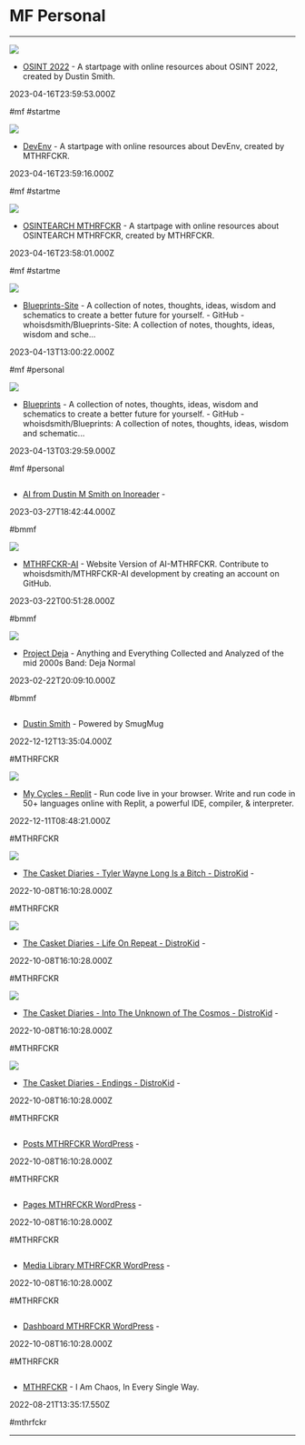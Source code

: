 # MF  Personal

---

![](https://c.start.me/screenshots/p/wMkPgP)

- [OSINT 2022](https://start.me/p/wMkPgP/osint-2022) - A startpage with online resources about OSINT 2022, created by Dustin Smith.

2023-04-16T23:59:53.000Z

#mf #startme

![](https://c.start.me/screenshots/p/1kY0jj)

- [DevEnv](https://start.me/p/1kY0jj/devenv) - A startpage with online resources about DevEnv, created by MTHRFCKR.

2023-04-16T23:59:16.000Z

#mf #startme

![](https://c.start.me/screenshots/p/ek9l1z)

- [OSINTEARCH MTHRFCKR](https://start.me/p/ek9l1z/osintearch-mthrfckr) - A startpage with online resources about OSINTEARCH MTHRFCKR, created by MTHRFCKR.

2023-04-16T23:58:01.000Z

#mf #startme

![](https://repository-images.githubusercontent.com/627249566/77ac65e7-081f-43ac-bdb1-398378ec818b)

- [Blueprints-Site](https://github.com/whoisdsmith/Blueprints-Site) - A collection of notes, thoughts, ideas, wisdom and schematics to create a better future for yourself. - GitHub - whoisdsmith/Blueprints-Site: A collection of notes, thoughts, ideas, wisdom and sche...

2023-04-13T13:00:22.000Z

#mf #personal

![](https://opengraph.githubassets.com/65cff55d55c3d02f9c892144c3196dcbc495282142d1d233ca1e8abbfeb3c8bc/whoisdsmith/Blueprints)

- [Blueprints](https://github.com/whoisdsmith/Blueprints) - A collection of notes, thoughts, ideas, wisdom and schematics to create a better future for yourself. - GitHub - whoisdsmith/Blueprints: A collection of notes, thoughts, ideas, wisdom and schematic...

2023-04-13T03:29:59.000Z

#mf #personal

![]()

- [AI from Dustin M Smith on Inoreader](https://www.inoreader.com/stream/user/1005643751/tag/AI/view/html?cs=m%3Fref%3DMTHRFCKR) - 

2023-03-27T18:42:44.000Z

#bmmf

![](https://opengraph.githubassets.com/46d79375e62c26ea439e1f83bb513e3bfb5c1a79dbbd9c3d405214008cbe5782/whoisdsmith/MTHRFCKR-AI)

- [MTHRFCKR-AI](https://github.com/whoisdsmith/MTHRFCKR-AI) - Website Version of AI-MTHRFCKR. Contribute to whoisdsmith/MTHRFCKR-AI development by creating an account on GitHub.

2023-03-22T00:51:28.000Z

#bmmf

![](https://repository-images.githubusercontent.com/605249570/5c88dd11-3e1e-460a-9ed2-68fb0f356ec9)

- [Project Deja](https://github.com/whoisdsmith/project-deja) - Anything and Everything Collected and Analyzed of the mid 2000s Band: Deja Normal

2023-02-22T20:09:10.000Z

#bmmf

![]()

- [Dustin Smith](https://whoisdsmith.smugmug.com) - Powered by SmugMug

2022-12-12T13:35:04.000Z

#MTHRFCKR

![](https://replit.com/public/images/ogBanner.png)

- [My Cycles - Replit](https://replit.com/cycles/buy-ghostwriter) - Run code live in your browser. Write and run code in 50+ languages online with Replit, a powerful IDE, compiler, & interpreter.

2022-12-11T08:48:21.000Z

#MTHRFCKR

![](http://s3.amazonaws.com/gather.fandalism.com/3000x3000-3255762--D6728418-C2B7-479C-A4F960292CE1B3A4--0--529044--20191031120217.JPG)

- [The Casket Diaries - Tyler Wayne Long Is a Bitch - DistroKid](https://distrokid.com/dashboard/album?albumuuid=D6728418-C2B7-479C-A4F960292CE1B3A4) - 

2022-10-08T16:10:28.000Z

#MTHRFCKR

![](http://s3.amazonaws.com/gather.fandalism.com/3000x3000-3255762--0C06C436-4CCF-4C75-A7532B2F17C46583--0--12530184--PARADOX.jpg)

- [The Casket Diaries - Life On Repeat - DistroKid](https://distrokid.com/dashboard/album?albumuuid=0C06C436-4CCF-4C75-A7532B2F17C46583) - 

2022-10-08T16:10:28.000Z

#MTHRFCKR

![](http://s3.amazonaws.com/gather.fandalism.com/3000x3000-3255762--247C9310-D031-436B-A314DD3D84BBEEBD--0--2044771--IntoTheUnknownofTheCosmos.jpg)

- [The Casket Diaries - Into The Unknown of The Cosmos - DistroKid](https://distrokid.com/dashboard/album?albumuuid=247C9310-D031-436B-A314DD3D84BBEEBD) - 

2022-10-08T16:10:28.000Z

#MTHRFCKR

![](http://s3.amazonaws.com/gather.fandalism.com/3000x3000-3255762--7342B4A6-D98A-453C-BFB0000324E12613--1629167756843--IMG28160.jpg)

- [The Casket Diaries - Endings - DistroKid](https://distrokid.com/dashboard/album?albumuuid=7342B4A6-D98A-453C-BFB0000324E12613) - 

2022-10-08T16:10:28.000Z

#MTHRFCKR

![]()

- [Posts MTHRFCKR WordPress](https://ctrlaltback.space/mthrfckr/wp-admin/edit.php) - 

2022-10-08T16:10:28.000Z

#MTHRFCKR

![]()

- [Pages MTHRFCKR WordPress](https://ctrlaltback.space/mthrfckr/wp-admin/edit.php?post_type=page) - 

2022-10-08T16:10:28.000Z

#MTHRFCKR

![]()

- [Media Library MTHRFCKR WordPress](https://ctrlaltback.space/mthrfckr/wp-admin/upload.php) - 

2022-10-08T16:10:28.000Z

#MTHRFCKR

![]()

- [Dashboard MTHRFCKR WordPress](https://ctrlaltback.space/mthrfckr/wp-admin/index.php) - 

2022-10-08T16:10:28.000Z

#MTHRFCKR

![]()

- [MTHRFCKR](https://ctrlaltback.space/mthrfckr) - I Am Chaos, In Every Single Way.

2022-08-21T13:35:17.550Z

#mthrfckr

---


